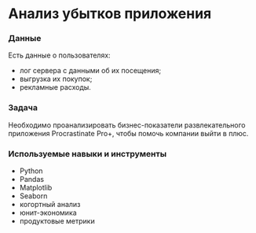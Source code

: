 # Анализ убытков приложения

### Данные
Есть данные о пользователях:
* лог сервера с данными об их посещения;
* выгрузка их покупок;
* рекламные расходы.

### Задача
Необходимо проанализировать бизнес-показатели развлекательного приложения Procrastinate Pro+, чтобы помочь компании выйти в плюс.

### Используемые навыки и инструменты
* Python
* Pandas
* Matplotlib
* Seaborn
* когортный анализ
* юнит-экономика
* продуктовые метрики